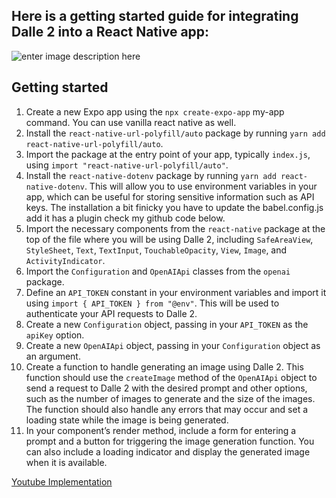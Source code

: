 ## Here is a getting started guide for integrating Dalle 2 into a React Native app:
![enter image description here](https://miro.medium.com/max/1400/1*-hUIyOIFG50xnwkJS31-Hg.webp)

## Getting started
1.  Create a new Expo app using the `npx create-expo-app` my-app command. You can use vanilla react native as well.
3.  Install the `react-native-url-polyfill/auto` package by running `yarn add react-native-url-polyfill/auto`.
4.  Import the package at the entry point of your app, typically `index.js`, using `import "react-native-url-polyfill/auto"`.
5.  Install the `react-native-dotenv` package by running `yarn add react-native-dotenv`. This will allow you to use environment variables in your app, which can be useful for storing sensitive information such as API keys. The installation a bit finicky you have to update the babel.config.js add it has a plugin check my github code below.
6.  Import the necessary components from the `react-native` package at the top of the file where you will be using Dalle 2, including `SafeAreaView`, `StyleSheet`, `Text`, `TextInput`, `TouchableOpacity`, `View`, `Image`, and `ActivityIndicator`.
7.  Import the `Configuration` and `OpenAIApi` classes from the `openai` package.
8.  Define an `API_TOKEN` constant in your environment variables and import it using `import { API_TOKEN } from "@env"`. This will be used to authenticate your API requests to Dalle 2.
9.  Create a new `Configuration` object, passing in your `API_TOKEN` as the `apiKey` option.
10.  Create a new `OpenAIApi` object, passing in your `Configuration` object as an argument.
11.  Create a function to handle generating an image using Dalle 2. This function should use the `createImage` method of the `OpenAIApi` object to send a request to Dalle 2 with the desired prompt and other options, such as the number of images to generate and the size of the images. The function should also handle any errors that may occur and set a loading state while the image is being generated.
12.  In your component’s render method, include a form for entering a prompt and a button for triggering the image generation function. You can also include a loading indicator and display the generated image when it is available.

[Youtube Implementation](https://youtu.be/hstZMAFJVuM)
